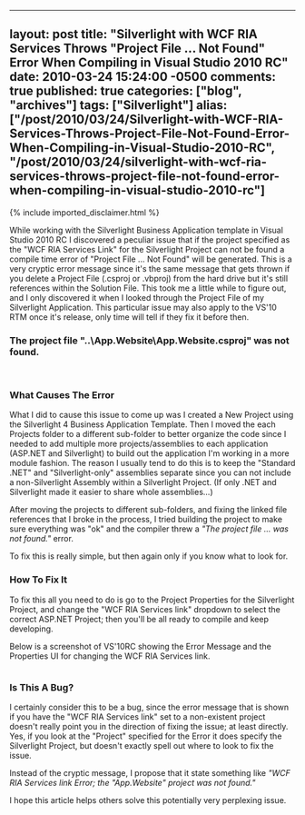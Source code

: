  ---
  layout: post
  title: "Silverlight with WCF RIA Services Throws "Project File ... Not Found" Error When Compiling in Visual Studio 2010 RC"
  date: 2010-03-24 15:24:00 -0500
  comments: true
  published: true
  categories: ["blog", "archives"]
  tags: ["Silverlight"]
  alias: ["/post/2010/03/24/Silverlight-with-WCF-RIA-Services-Throws-Project-File-Not-Found-Error-When-Compiling-in-Visual-Studio-2010-RC", "/post/2010/03/24/silverlight-with-wcf-ria-services-throws-project-file-not-found-error-when-compiling-in-visual-studio-2010-rc"]
  ---
<!-- more -->
{% include imported_disclaimer.html %}
<p>While working with the Silverlight Business Application template in Visual Studio 2010 RC I discovered a peculiar issue that if the project specified as the "WCF RIA Services Link" for the Silverlight Project can not be found a compile time error of "Project File ... Not Found" will be generated. This is a very cryptic error message since it's the same message that gets thrown if you delete a Project File (.csproj or .vbproj) from the hard drive but it's still references within the Solution File. This took me a little while to figure out, and I only discovered it when I looked through the Project File of my Silverlight Application. This particular issue may also apply to the VS'10 RTM once it's release, only time will tell if they fix it before then.</p>
<h3>The project file "..\App.Website\App.Website.csproj" was not found.</h3>
<p>&nbsp;</p>
<h3>What Causes The Error<br /></h3>
<p>What I did to cause this issue to come up was I created a New Project using the Silverlight 4 Business Application Template. Then I moved the each Projects folder to a different sub-folder to better organize the code since I needed to add multiple more projects/assemblies to each application (ASP.NET and Silverlight) to build out the application I'm working in a more module fashion. The reason I usually tend to do this is to keep the "Standard .NET" and "Silverlight-only" assemblies separate since you can not include a non-Silverlight Assembly within a Silverlight Project. (If only .NET and Silverlight made it easier to share whole assemblies...)</p>
<p>After moving the projects to different sub-folders, and fixing the linked file references that I broke in the process, I tried building the project to make sure everything was "ok" and the compiler threw a <em>"The project file ... was not found." </em>error.</p>
<p>To fix this is really simple, but then again only if you know what to look for.</p>
<h3>How To Fix It<br /></h3>
<p>To fix this all you need to do is go to the Project Properties for the Silverlight Project, and change the "WCF RIA Services link" dropdown to select the correct ASP.NET Project; then you'll be all ready to compile and keep developing.</p>
<p>Below is a screenshot of VS'10RC showing the Error Message and the Properties UI for changing the WCF RIA Services link.</p>
<p><a href="/image.axd?picture=2010%2f3%2fVS2010RC1_Silverlight_BusinessTemplate_WCFRIAServicesLink_ProjectNotFound.png"><img src="/image.axd?picture=2010%2f3%2fVS2010RC1_Silverlight_BusinessTemplate_WCFRIAServicesLink_ProjectNotFound.png" border="0" alt="" /></a></p>
<h3>Is This A Bug?</h3>
<p>I certainly consider this to be a bug, since the error message that is shown if you have the "WCF RIA Services link" set to a non-existent project doesn't really point you in the direction of fixing the issue; at least directly. Yes, if you look at the "Project" specified for the Error it does specify the Silverlight Project, but doesn't exactly spell out where to look to fix the issue.</p>
<p>Instead of the cryptic message, I propose that it state something like <em>"WCF RIA Services link Error; the "App.Website" project was not found."</em></p>
<p>I hope this article helps others solve this potentially very perplexing issue.</p>
